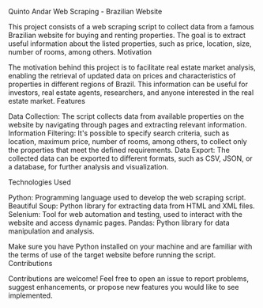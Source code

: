 Quinto Andar Web Scraping - Brazilian Website

This project consists of a web scraping script to collect data from a famous Brazilian website for buying and renting properties. The goal is to extract useful information about the listed properties, such as price, location, size, number of rooms, among others.
Motivation

The motivation behind this project is to facilitate real estate market analysis, enabling the retrieval of updated data on prices and characteristics of properties in different regions of Brazil. This information can be useful for investors, real estate agents, researchers, and anyone interested in the real estate market.
Features

Data Collection: The script collects data from available properties on the website by navigating through pages and extracting relevant information.
Information Filtering: It's possible to specify search criteria, such as location, maximum price, number of rooms, among others, to collect only the properties that meet the defined requirements.
Data Export: The collected data can be exported to different formats, such as CSV, JSON, or a database, for further analysis and visualization.

Technologies Used

Python: Programming language used to develop the web scraping script.
Beautiful Soup: Python library for extracting data from HTML and XML files.
Selenium: Tool for web automation and testing, used to interact with the website and access dynamic pages.
Pandas: Python library for data manipulation and analysis.

Make sure you have Python installed on your machine and are familiar with the terms of use of the target website before running the script.
Contributions

Contributions are welcome! Feel free to open an issue to report problems, suggest enhancements, or propose new features you would like to see implemented.
